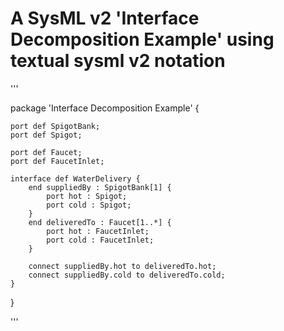 # A SysML v2 'Interface Decomposition Example' using textual sysml v2 notation

'''

package 'Interface Decomposition Example' {
	
	port def SpigotBank;
	port def Spigot;
	
	port def Faucet;
	port def FaucetInlet;
	
	interface def WaterDelivery {
		end suppliedBy : SpigotBank[1] {
			port hot : Spigot;
			port cold : Spigot;
		}
		end deliveredTo : Faucet[1..*] {
			port hot : FaucetInlet;
			port cold : FaucetInlet;
		}
		
		connect suppliedBy.hot to deliveredTo.hot;
		connect suppliedBy.cold to deliveredTo.cold;
	}
	
}

'''